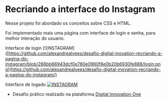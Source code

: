 # Recriando a interface do Instagram

Nesse projeto foi abordado os conceitos sobre CSS e HTML.

Foi implementado mais uma página com interface de login e senha, para melhor interação do usuario.

Interface de login
[![INSTAGRAM]([https://github.com/alexandrealvees/desafio-digital-inovation-recriando-a-pagina-do-instagram/blob/266bb66943dcf0e780e0960f8e0b20b6930fe888/login.png](https://github.com/alexandrealvees/desafio-digital-inovation-recriando-a-pagina-do-instagram/)


Interface de logado
[![INSTAGRAM]([https://)](https://github.com/alexandrealvees/desafio-digital-inovation-recriando-a-pagina-do-instagram/)




- Desafio prático realizado na plataforma [Digital Innovation One](https://web.digitalinnovation.one/home "Digital Innovation One")
